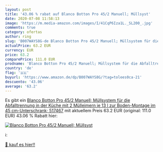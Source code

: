 ```yaml
---
layout: post
title: '43.06 % rabat auf Blanco Botton Pro 45/2 Manuell; Müllsyst'
date: 2020-07-08 11:58:13
image: 'https://m.media-amazon.com/images/I/41CqP6Iza1L._SL200_.jpg'
comments: true
category: ofertas
author: ring
slug: 'B007WAYS8G-de Blanco Botton Pro 45/2 Manuell; Müllsystem für die Abfalltrennung in der Küche  mit 2 Mülleimern  je 13 l   zur Boden-Montage im 45 cm-Unterschrank; 517467'
actualPrice: 63.2 EUR
currency: EUR
price: 63.2
comparePrice: 111.0 EUR
prodname: 'Blanco Botton Pro 45/2 Manuell; Müllsystem für die Abfalltrennung in der Küche  mit 2 Mülleimern  je 13 l   zur Boden-Montage im 45 cm-Unterschrank; 517467'
country: 'de'
flag: '🇩🇪'
buyurl: 'https://www.amazon.de/dp/B007WAYS8G/?tag=tolees0ca-21'
descuento: '43.06'
average: '63.2'
---
```


Es gibt ein [Blanco Botton Pro 45/2 Manuell; Müllsystem für die Abfalltrennung in der Küche  mit 2 Mülleimern  je 13 l   zur Boden-Montage im 45 cm-Unterschrank; 517467](https://www.amazon.de/dp/B007WAYS8G/?tag=tolees0ca-21) mit aktuellem Preis 63.2 EUR (original: 111.0 EUR) 43.06 % Rabatt hier:

[![Blanco Botton Pro 45/2 Manuell; Müllsyst](https://m.media-amazon.com/images/I/41CqP6Iza1L._SL200_.jpg)](https://www.amazon.de/dp/B007WAYS8G/?tag=tolees0ca-21)

ℹ️:


[🛒 kauf es hier!!](https://www.amazon.de/dp/B007WAYS8G/?tag=tolees0ca-21)
